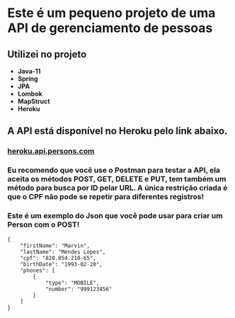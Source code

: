 # **Este é um pequeno projeto de uma API de gerenciamento de pessoas**

## Utilizei no projeto
* **Java-11**
* **Spring**
* **JPA**
* **Lombok**
* **MapStruct**
* **Heroku**

## A API está disponível no Heroku pelo link abaixo.

### [heroku.api.persons.com](https://api-persons-manager.herokuapp.com/api/v1/persons)

### Eu recomendo que você use o Postman para testar a API, ela aceita os métodos POST, GET, DELETE e PUT, tem também um método para busca por ID pelar URL. A única restrição criada é que o CPF não pode se repetir para diferentes registros!

### Este é um exemplo do Json que você pode usar para criar um Person com o POST!

```
{ 
    "firstName": "Marvin",
    "lastName": "Mendes Lopes",
    "cpf": "820.054.210-65",
    "birthDate": "1993-02-20",
    "phones": [
        {
            "type": "MOBILE",
            "number": "999123456"
        }
    ]
}
```
